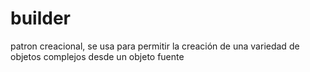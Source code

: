 # builder

patron creacional, se usa para permitir la creación de una variedad de objetos complejos desde un objeto fuente
